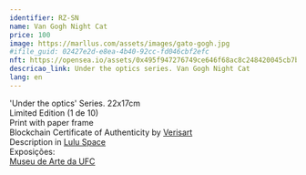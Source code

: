 ```yaml
---
identifier: RZ-SN
name: Van Gogh Night Cat
price: 100
image: https://marllus.com/assets/images/gato-gogh.jpg
#ifile_guid: 02427e2d-e8ea-4b40-92cc-fd046cbf2efc
nft: https://opensea.io/assets/0x495f947276749ce646f68ac8c248420045cb7b5e/18432231538804945333656055877361230258323470884538049968459816161729023311873
descricao_link: Under the optics series. Van Gogh Night Cat
lang: en
---
```

'Under the optics' Series. 22x17cm <br> Limited Edition (1 de 10) <br>Print with paper frame <br> Blockchain Certificate of Authenticity by <a href="https://verisart.com/"> Verisart</a><br> Description in <a href="https://marllus.com/arte/2020/12/06/sob-otica.html">Lulu Space</a><br> Exposições:<br> <a href="https://mauc.ufc.br/pt/marllus-lustosa/">Museu de Arte da UFC</a>
